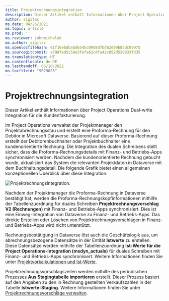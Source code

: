 ```yaml
---
title: Projektrechnungsintegration
description: Dieser Artikel enthält Informationen über Project Operations Dual-write Integration für die Kundenfakturierung.
author: sigitac
ms.date: 04/26/2021
ms.topic: article
ms.prod: ''
ms.reviewer: johnmichalak
ms.author: sigitac
ms.openlocfilehash: 61f16ebdbabd6545c09d8d7bd82d99b85dc09975
ms.sourcegitcommit: a798fed5c59e3fefa62cdfa42c852d529b33fd35
ms.translationtype: HT
ms.contentlocale: de-DE
ms.lasthandoff: 06/18/2022
ms.locfileid: "9029023"
---
```

# <a name="project-invoice-integration"></a>Projektrechnungsintegration

Dieser Artikel enthält Informationen über Project Operations Dual-write Integration für die Kundenfakturierung.

Im Project Operations verwaltet der Projektmanager den Projektabrechnungsstau und erstellt eine Proforma-Rechnung für den Debitor in Microsoft Dataverse. Basierend auf dieser Proforma-Rechnung erstellt der Debitorenbuchhalter oder Projektbuchhalter eine kundenorientierte Rechnung. Die Integration des dualen Schreibens stellt sicher, dass die Proforma-Rechnungsdetails mit Finanz- und Betriebs-Apps synchronisiert werden. Nachdem die kundenorientierte Rechnung gebucht wurde, aktualisiert das System die relevanten Projektdaten in Dataverse mit dem Buchhaltungsdetail. Die folgende Grafik bietet einen allgemeinen konzeptionellen Überblick über diese Integration.

   ![Projektrechnungsintegration.](./media/DW5Invoicing.png)

Nachdem der Projektmanager die Proforma-Rechnung in Dataverse bestätigt hat, werden die Proforma-Rechnungskopfinformationen mithilfe der Tabellenzuordnung für duales Schreiben **Projektrechnungsvorschlag V2 (Rechnungen)** mit Finanz- und Betriebs-Apps synchronisiert. Dies ist eine Einweg-Integration von Dataverse zu Finanz- und Betriebs-Apps. Das direkte Erstellen oder Löschen von Projektrechnungsvorschlägen in Finanz- und Betriebs-Apps wird nicht unterstützt.

Rechnungsbestätigung in Dataverse löst auch die Geschäftslogik aus, um abrechnungsbezogene Datensätze in der Entität **Istwerte** zu erstellen. Diese Datensätze werden mithilfe der Tabellenzuordnung **Ist-Werte für die Project Operations-Integration (msdyn\_actuals)** für duales Schreiben mit Finanz- und Betriebs-Apps synchronisiert. Weitere Informationen finden Sie unter [Projektvorkalkulationen und Ist-Werte](resource-dual-write-estimates-actuals.md). 

Projektrechnungsvorschlagszeilen werden mithilfe des periodischen Prozesses **Aus Stagingtabelle importieren** erstellt. Dieser Prozess basiert auf den Angaben zu den in Rechnung gestellten Verkaufszahlen in der Tabelle **Istwerte-Staging**. Weitere Informationen finden Sie unter [Projektrechnungsvorschläge verwalten](../invoicing/format-update-project-invoice-proposals.md#create-project-invoice-proposals). 
